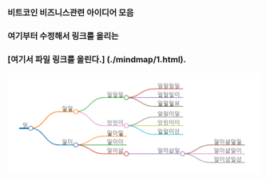 ### 비트코인 비즈니스관련 아이디어 모음

### 여기부터 수정해서 링크를 올리는 

### [여기서 파일 링크를 올린다.] (./mindmap/1.html).  

![img](./mindmap/img/mindmap.PNG)
